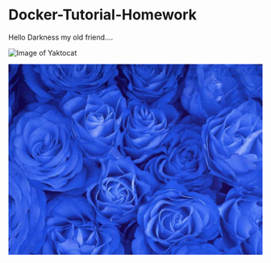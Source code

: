 # Docker-Tutorial-Homework
Hello Darkness my old friend....

![Image of Yaktocat](https://octodex.github.com/images/yatocat.png)

![Image of Blue Roses](/images/br.jpg)
